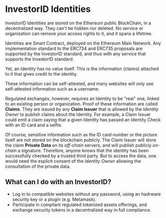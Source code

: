 # InvestorID Identities

InvestorID Identities are stored on the Ethereum public BlockChain, in a decentralized way. They can't be hidden nor deleted.
No service or organization can remove your access rights to it, and it spans a lifetime.

Identities are Smart Contract, deployed on the Ethereum Main Network.
Any implementation standard to the ERC734 and ERC735 proposals are supported by the InvestorID standard, and thus with
any service that supports the InvestorID standard.

Yet, an Identity has no value itself. This is the information (claims) attached to it that gives credit to the identity.

These information can be self-attested, and many websites will only use self-attested information such as a username.

Regulated exchanges, however, requires an Identity to be "real" one, linked to an existing person or organization.
Proof of these information are called **Claims**.
They are issued by any **Claim Issuer** that is allowed by the *Identity Owner* to publish claims about the Identity.
For example, a Claim Issuer could emit a claim saying that a given Identity has passed an Identity Check with an ID card and a selfie.

Of course, sensitive information such as the ID card number or the picture itself are not stored on the blockchain publicly.
The Claim Issuer will store the claim **Private Data** on its *off-chain* servers, and will publish publicly *on-chain* a signature.
Therefore, anyone knows that the identity has been successfully checked by a trusted third party.
But to access the data, one would need the explicit consent of the *Identity Owner* allowing the consultation of the private data.

## What can I do with an InvestorID?

- Log in to compatible websites without any password, using an hadrware security key or a plugin (e.g. Metamask).
- Participate in compliant regulated tokenized assets offerings, and exchange security tokens in a decentralized way in full compliance.
